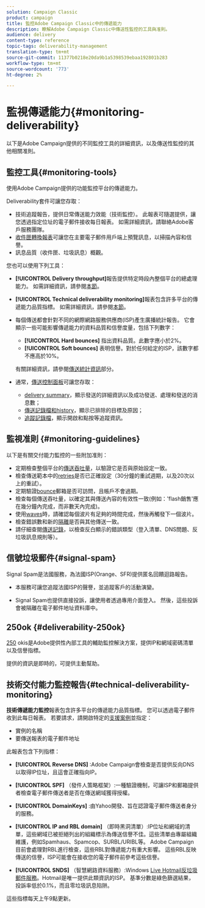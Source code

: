 ```yaml
---
solution: Campaign Classic
product: campaign
title: 監控Adobe Campaign Classic中的傳遞能力
description: 瞭解Adobe Campaign Classic中傳送性監控的工具與准則。
audience: delivery
content-type: reference
topic-tags: deliverability-management
translation-type: tm+mt
source-git-commit: 11377b0218e20da9b1a5398539ebaa192801b283
workflow-type: tm+mt
source-wordcount: '773'
ht-degree: 2%

---
```



# 監視傳遞能力{#monitoring-deliverability}

以下是Adobe Campaign提供的不同監控工具的詳細資訊，以及傳送性監控的其他相關准則。

## 監控工具{#monitoring-tools}

使用Adobe Campaign提供的功能監控平台的傳遞能力。

Deliverability套件可讓您存取：

* 技術追蹤報告，提供日常傳送能力效能（技術監控）。 此報表可隨選提供，讓您透過指定位址的電子郵件接收每日報表。 如需詳細資訊，請聯絡Adobe客戶服務團隊。
* [收件匣轉換報表](../../delivery/using/inbox-rendering.md)可讓您在主要電子郵件用戶端上預覽訊息，以掃描內容和信譽。
* 訊息品質（收件匣、垃圾訊息）概觀。

您也可以使用下列工具：

* **[!UICONTROL Delivery throughput]**&#x200B;報告提供特定時段內整個平台的總處理能力。 如需詳細資訊，請參閱[本節](../../reporting/using/global-reports.md#delivery-throughput)。
* **[!UICONTROL Technical deliverability monitoring]**&#x200B;報表包含許多平台的傳遞能力品質指標。 如需詳細資訊，請參閱[本節](#technical-deliverability-monitoring)。
* 每個傳送都會針對不同的網際網路服務供應商(ISP)產生廣播統計報告。 它會顯示一些可能影響傳遞能力的資料品質和信譽度量，包括下列數字：
   * **[!UICONTROL Hard bounces]** 指出資料品質。此數字應小於2%。
   * **[!UICONTROL Soft bounces]** 表明信譽。對於任何給定的ISP，該數字都不應高於10%。

   有關詳細資訊，請參閱[傳送統計資訊](../../reporting/using/global-reports.md#delivery-statistics)部分。
* 通常，[傳送控制面板](../../delivery/using/about-delivery-monitoring.md)可讓您存取：
   * [delivery summary](../../delivery/using/delivery-dashboard.md#delivery-summary)，顯示發送的詳細資訊以及成功發送、處理和發送的消息數；
   * [傳送記錄檔和history](../../delivery/using/delivery-dashboard.md#delivery-logs-and-history)，顯示已排除的目標及原因；
   * [追蹤記錄檔](../../delivery/using/delivery-dashboard.md#tracking-logs)，顯示開啟和點按等追蹤資訊。

## 監視准則 {#monitoring-guidelines}

以下是有關交付能力監控的一些附加准則：

* 定期檢查整個平台的[傳送吞吐量](../../reporting/using/global-reports.md#delivery-throughput)，以驗證它是否與原始設定一致。
* 檢查傳送範本中的[retries](../../delivery/using/understanding-delivery-failures.md#retries-after-a-delivery-temporary-failure)是否已正確設定（30分鐘的重試週期，以及20次以上的重試）。
* 定期驗證[bounce](../../delivery/using/understanding-delivery-failures.md#bounce-mail-management)郵箱是否可訪問，且帳戶不會過期。
* 檢查每個傳送吞吐量，以確定其與傳送內容的有效性一致(例如：&#39;flash銷售&#39;應在幾分鐘內完成，而非數天內完成)。
* 使用[waves](../../delivery/using/steps-sending-the-delivery.md#sending-using-multiple-waves)時，請確認每個波片有足夠的時間完成，然後再觸發下一個波片。
* 檢查錯誤數和新的[隔離](../../delivery/using/understanding-quarantine-management.md)是否與其他傳送一致。
* 請仔細查閱[傳送記錄](../../delivery/using/delivery-dashboard.md#delivery-logs-and-history)，以檢查反白顯示的錯誤類型（登入清單、DNS問題、反垃圾訊息規則等）。

## 信號垃圾郵件{#signal-spam}

Signal Spam是法國服務，為法國ISP(Orange、SFR)提供匿名回饋迴路報告。

* 本服務可讓您追蹤法國ISP的聲譽，並追蹤客戶的活動演變。

* Signal Spam也提供直接投訴，讓使用者透過專用介面登入。 然後，這些投訴會被隔離在電子郵件地址資料庫中。

## 250ok {#deliverability-250ok}

[250](https://250ok.com/) okis是Adobe提供性內部工具的輔助監控解決方案，提供IP和網域密碼清單以及信譽指標。

提供的資訊是即時的，可提供主動幫助。

## 技術交付能力監控報告{#technical-deliverability-monitoring}

**技術傳遞能力監控**&#x200B;報表包含許多平台的傳遞能力品質指標。 您可以透過電子郵件收到此每日報表。 若要請求，請開啟特定的[支援案例](https://helpx.adobe.com/enterprise/admin-guide.html/enterprise/using/support-for-experience-cloud.ug.html)並指定：

* 實例的名稱
* 要傳送報表的電子郵件地址

此報表包含下列指標：

* **[!UICONTROL Reverse DNS]** :Adobe Campaign會檢查是否提供反向DNS以取得IP位址，且這會正確指向IP。

* **[!UICONTROL SPF]** （發件人策略框架）:一種驗證機制，可讓ISP和郵箱提供者檢查電子郵件傳送者是否在傳送網域獲得授權。

* **[!UICONTROL DomainKeys]** :由Yahoo開發、旨在認證電子郵件傳送者身分的服務。

* **[!UICONTROL IP and RBL domain]** （即時黑洞清單）:IP位址和網域的清單，這些網域已被拒絕列出的組織標示為傳送信譽不佳。這些清單由專屬組織維護，例如Spamhaus、Spamcop、SURBL/URIBL等。 Adobe Campaign目前會處理對RBL進行檢查，這些RBL對傳遞能力有重大影響。 這些RBL反映傳送的信譽，ISP可能會在接收您的電子郵件前參考這些信譽。

* **[!UICONTROL SNDS]** （智慧網路資料服務）:Windows  [Live Hotmail反垃圾郵件服務](https://sendersupport.olc.protection.outlook.com/snds/FAQ.aspx)。Hotmail是唯一提供此類資訊的ISP。 基準分數是綠色篩選結果，投訴率低於0.1%，而且零垃圾訊息陷阱。

這些指標每天上午9點更新。


<!--### Delivery Reports - Broadcast Statistics {#broadcast-statistics}

Each delivery will generate a broadcast statistics report when you open a delivery in the “Deliveries List”, which includes some reputation metrics that may impact your deliverability.-->
